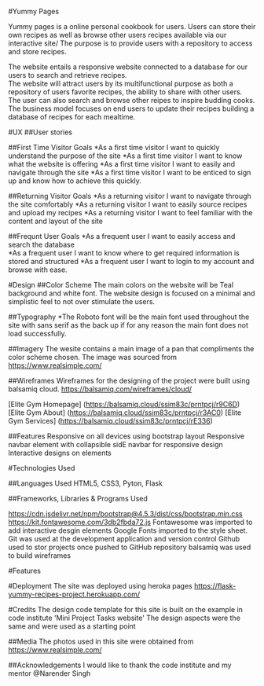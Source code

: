 #Yummy Pages

Yummy pages is a online personal cookbook for users. Users can store their own recipes as well as browse other users recipes available via our interactive site/ 
The purpose is to provide users with a repository to access and store recipes. 

The website entails a responsive website connected to a database for our users to search and retrieve recipes.  
The website will attract users by its multifunctional purpose as both a repository of users favorite recipes, the ability to share with other users. The user can also search and browse other reipes to inspire budding cooks. 
The business model focuses on end users to update their recipes building a database of recipes for each mealtime. 

#UX
##User stories

##First Time Visitor Goals
*As a first time visitor I want to quickly understand the purpose of the site 
*As a first time visitor I want to know what the website is offering
*As a first time visitor I want to easily and navigate through the site 
*As a first time visitor I want to be enticed to sign up and know how to achieve this quickly. 

##Returning Visitor Goals 
*As a returning visitor I want to navigate through the site comfortably
*As a returning visitor I want to easily source recipes and upload my recipes 
*As a returning visitor I want to feel familiar with the content and layout of the site 

##Frequnt User Goals 
*As a frequent user I want to easily access and search the database  
*As a frequent user I want to know where to get required information is stored and structured 
*As a frequent user I want to login to my account and browse with ease. 

#Design 
##Color Scheme
The main colors on the website will be Teal background and white font.
The website design is focused on a minimal and simplistic feel to not over stimulate the users.  

##Typography
*The Roboto font will be the main font used throughout the site with sans serif as the back up if for any reason the main font does not load successfully. 

##Imagery 
The wesite contains a main image of a pan that compliments the color scheme chosen. 
The image was sourced from https://www.realsimple.com/

##Wireframes 
Wireframes for the designing of the project were built using balsamiq cloud. 
https://balsamiq.com/wireframes/cloud/

[Elite Gym Homepage] (https://balsamiq.cloud/ssim83c/prntpcj/r9C6D)
[Elite Gym About] (https://balsamiq.cloud/ssim83c/prntpcj/r3AC0)
[Elite Gym Services] (https://balsamiq.cloud/ssim83c/prntpcj/rE336)

##Features 
Responsive on all devices using bootstrap layout
Responsive navbar element with collapsible sidE navbar for responsive design 
Interactive designs on elements 

#Technologies Used 

##Languages Used 
HTML5, CSS3, Pyton, Flask 

##Frameworks, Libraries & Programs Used 

https://cdn.jsdelivr.net/npm/bootstrap@4.5.3/dist/css/bootstrap.min.css
https://kit.fontawesome.com/3db2fbda72.js
Fontawesome was imported to add interactive desgin elements 
Google Fonts imported to the style sheet. 
Git was used at the development application and version control 
Github used to stor projects once pushed to GitHub repository 
balsamiq was used to build wireframes 

#Features


#Deployment
The site was deployed using heroka pages 
https://flask-yummy-recipes-project.herokuapp.com/

#Credits
The design code template for this site is built on the example in code institute 'Mini Project Tasks website'
The design aspects were the same and were used as a starting point

##Media
The photos used in this site were obtained from https://www.realsimple.com/

##Acknowledgements
I would like to thank the code institute and my mentor @Narender Singh 